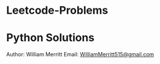 # Leetcode-Problems 
# Python Solutions

Author: William Merritt
Email: WilliamMerritt515@gmail.com


